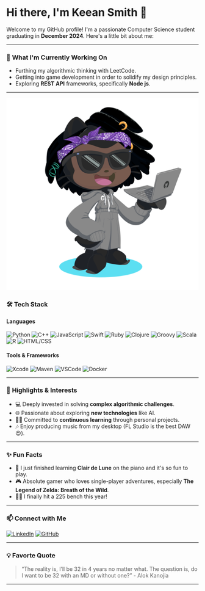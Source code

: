 # Hi there, I'm Keean Smith 👋

Welcome to my GitHub profile! I'm a passionate Computer Science student graduating in **December 2024**. Here's a little bit about me:

---

### 🔭 **What I'm Currently Working On**
- Furthing my algorithmic thinking with LeetCode.
- Getting into game development in order to solidify my design principles.
- Exploring **REST API** frameworks, specifically **Node js**.

---

![Octocat](./octocat-1733903848257.png)

### 🛠️ **Tech Stack**

#### **Languages**
![Python](https://img.shields.io/badge/Python-%2314354C.svg?style=for-the-badge&logo=python&logoColor=white)
![C++](https://img.shields.io/badge/C++-%2300599C.svg?style=for-the-badge&logo=c%2B%2B&logoColor=white)
![JavaScript](https://img.shields.io/badge/JavaScript-%23F7DF1E.svg?style=for-the-badge&logo=javascript&logoColor=black)
![Swift](https://img.shields.io/badge/Swift-%23FA7343.svg?style=for-the-badge&logo=swift&logoColor=white)
![Ruby](https://img.shields.io/badge/Ruby-%23CC342D.svg?style=for-the-badge&logo=ruby&logoColor=white)
![Clojure](https://img.shields.io/badge/Clojure-%231A2C5B.svg?style=for-the-badge&logo=clojure&logoColor=white)
![Groovy](https://img.shields.io/badge/Groovy-%234296E3.svg?style=for-the-badge&logo=apachegroovy&logoColor=white)
![Scala](https://img.shields.io/badge/Scala-%23DC322F.svg?style=for-the-badge&logo=scala&logoColor=white)
![R](https://img.shields.io/badge/R-%23276DC3.svg?style=for-the-badge&logo=r&logoColor=white)
![HTML/CSS](https://img.shields.io/badge/HTML%2FCSS-%23E34F26.svg?style=for-the-badge&logo=html5&logoColor=white)

#### **Tools & Frameworks**
![Xcode](https://img.shields.io/badge/Xcode-%231575F9.svg?style=for-the-badge&logo=xcode&logoColor=white)
![Maven](https://img.shields.io/badge/Maven-%23C71A36.svg?style=for-the-badge&logo=apachemaven&logoColor=white)
![VSCode](https://img.shields.io/badge/VSCode-%23007ACC.svg?style=for-the-badge&logo=visualstudiocode&logoColor=white)
![Docker](https://img.shields.io/badge/Docker-%230db7ed.svg?style=for-the-badge&logo=docker&logoColor=white)

---

### 🌟 **Highlights & Interests**
- 💻 Deeply invested in solving **complex algorithmic challenges**.
- 🌐 Passionate about exploring **new technologies** like AI.
- 🧑‍🎓 Committed to **continuous learning** through personal projects.
- 🎶 Enjoy producing music from my desktop (FL Studio is the best DAW 😉).

---

### ✨ **Fun Facts**
- 🎹 I just finished learning **Clair de Lune** on the piano and it's so fun to play.
- 🎮 Absolute gamer who loves single-player adventures, especially **The Legend of Zelda: Breath of the Wild**.
- 🏋️‍♂️ I finally hit a 225 bench this year!

---

### 📫 **Connect with Me**

[![LinkedIn](https://img.shields.io/badge/LinkedIn-%230077B5.svg?style=for-the-badge&logo=linkedin&logoColor=white)]([https://www.linkedin.com/in/keeansmith/](https://www.linkedin.com/in/keeansmith827/))
[![GitHub](https://img.shields.io/badge/GitHub-%23181717.svg?style=for-the-badge&logo=github&logoColor=white)](https://github.com/SheildSheild)

---

### 💡 **Favorte Quote**
> “The reality is, I’ll be 32 in 4 years no matter what. The question is, do I want to be 32 with an MD or without one?”  - Alok Kanojia

---
